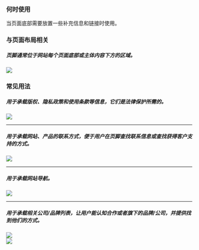 

### 何时使用

当页面底部需要放置一些补充信息和链接时使用。

### 与页面布局相关

##### 页脚通常位于网站每个页面底部或主体内容下方的区域。

<div class="legend">
  <div class="item">
    <img src="https://oteam-tdesign-1258344706.cos.ap-guangzhou.myqcloud.com/site/design/mobile-guide/Footer%201.png" />
  </div>
</div>
  
### 常见用法

##### 用于承载版权、隐私政策和使用条款等信息，它们是法律保护所需的。

<div class="legend">
  <div class="item">
    <img src="https://oteam-tdesign-1258344706.cos.ap-guangzhou.myqcloud.com/site/design/mobile-guide/Footer%202.png" />
  </div>
</div>
  
<hr />

##### 用于承载网站、产品的联系方式，便于用户在页脚查找联系信息或查找获得客户支持的方式。

<div class="legend">
  <div class="item">
    <img src="https://oteam-tdesign-1258344706.cos.ap-guangzhou.myqcloud.com/site/design/mobile-guide/Footer%203.png" />
  </div>
</div>
  
<hr />

##### 用于承载网站导航。

<div class="legend">
  <div class="item">
    <img src="https://oteam-tdesign-1258344706.cos.ap-guangzhou.myqcloud.com/site/design/mobile-guide/Footer%204.png" />
  </div>
</div>
  
<hr />

##### 用于承载相关公司/品牌列表，让用户能认知合作或者旗下的品牌/公司，并提供找到他们的方式。

<div class="legend">  
  <div class="item">
    <img src="https://oteam-tdesign-1258344706.cos.ap-guangzhou.myqcloud.com/site/design/mobile-guide/Footer%205-1.png" />
  </div>

  <div class="item">
    <img src="https://oteam-tdesign-1258344706.cos.ap-guangzhou.myqcloud.com/site/design/mobile-guide/Footer%205-2.png" />
  </div>
</div>


